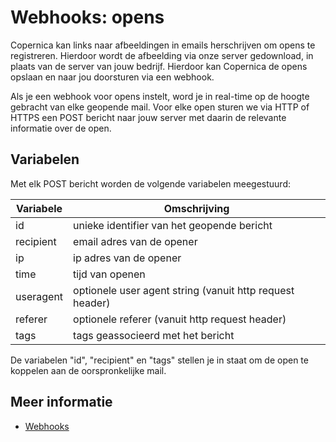 # Webhooks: opens

Copernica kan links naar afbeeldingen in emails herschrijven om 
opens te registreren. Hierdoor wordt de afbeelding via onze server gedownload, 
in plaats van de server van jouw bedrijf. Hierdoor kan Copernica de 
opens opslaan en naar jou doorsturen via een webhook.

Als je een webhook voor opens instelt, word je in real-time op de hoogte
gebracht van elke geopende mail. Voor elke open sturen we via HTTP of 
HTTPS een POST bericht naar jouw server met daarin de relevante 
informatie over de open.

## Variabelen

Met elk POST bericht worden de volgende variabelen meegestuurd:

| Variabele  | Omschrijving                                             |
|------------|----------------------------------------------------------|
| id         | unieke identifier van het geopende bericht               |
| recipient  | email adres van de opener                                |
| ip         | ip adres van de opener                                   |
| time       | tijd van openen                                          |
| useragent  | optionele user agent string (vanuit http request header) |
| referer    | optionele referer (vanuit http request header)           |
| tags       | tags geassocieerd met het bericht                        |

De variabelen "id", "recipient" en "tags" stellen je in staat om de open te koppelen aan de oorspronkelijke mail.

## Meer informatie

* [Webhooks](./webhooks)
